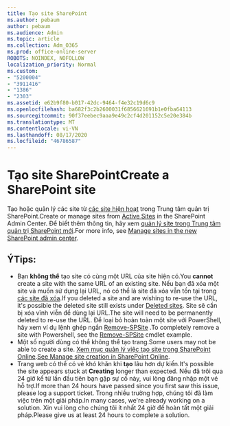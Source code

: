 ```yaml
---
title: Tạo site SharePoint
ms.author: pebaum
author: pebaum
ms.audience: Admin
ms.topic: article
ms.collection: Adm_O365
ms.prod: office-online-server
ROBOTS: NOINDEX, NOFOLLOW
localization_priority: Normal
ms.custom:
- "5200004"
- "3911416"
- "1386"
- "2303"
ms.assetid: e62b9f80-b017-42dc-9464-f4e32c19d6c9
ms.openlocfilehash: ba682f3c2b2600031f6856621691b1e0fba64113
ms.sourcegitcommit: 90f37eebec9aaa9e49c2cf4d201152c5e20e384b
ms.translationtype: MT
ms.contentlocale: vi-VN
ms.lasthandoff: 08/17/2020
ms.locfileid: "46786587"
---
```

# <a name="create-a-sharepoint-site"></a><span data-ttu-id="32a04-102">Tạo site SharePoint</span><span class="sxs-lookup"><span data-stu-id="32a04-102">Create a SharePoint site</span></span>

<span data-ttu-id="32a04-103">Tạo hoặc quản lý các site từ [các site hiện hoạt](https://admin.microsoft.com/sharepoint?page=sitemanagement&modern=true) trong Trung tâm quản trị SharePoint.</span><span class="sxs-lookup"><span data-stu-id="32a04-103">Create or manage sites from [Active Sites](https://admin.microsoft.com/sharepoint?page=sitemanagement&modern=true) in the SharePoint Admin Center.</span></span> <span data-ttu-id="32a04-104">Để biết thêm thông tin, hãy xem [quản lý site trong Trung tâm quản trị SharePoint mới](https://docs.microsoft.com/sharepoint/manage-site-creation).</span><span class="sxs-lookup"><span data-stu-id="32a04-104">For more info, see [Manage sites in the new SharePoint admin center](https://docs.microsoft.com/sharepoint/manage-site-creation).</span></span> 

## <a name="tips"></a><span data-ttu-id="32a04-105">Ý</span><span class="sxs-lookup"><span data-stu-id="32a04-105">Tips:</span></span>

- <span data-ttu-id="32a04-106">Bạn **không thể** tạo site có cùng một URL của site hiện có.</span><span class="sxs-lookup"><span data-stu-id="32a04-106">You **cannot** create a site with the same URL of an existing site.</span></span> <span data-ttu-id="32a04-107">Nếu bạn đã xóa một site và muốn sử dụng lại URL, nó có thể là site đã xóa vẫn tồn tại trong [các site đã xóa](https://admin.microsoft.com/sharepoint?page=recyclebin&modern=true).</span><span class="sxs-lookup"><span data-stu-id="32a04-107">If you deleted a site and are wishing to re-use the URL, it's possible the deleted site still exists under [Deleted sites](https://admin.microsoft.com/sharepoint?page=recyclebin&modern=true).</span></span> <span data-ttu-id="32a04-108">Site sẽ cần bị xóa vĩnh viễn để dùng lại URL.</span><span class="sxs-lookup"><span data-stu-id="32a04-108">The site will need to be permanently deleted to re-use the URL.</span></span> <span data-ttu-id="32a04-109">Để loại bỏ hoàn toàn một site với PowerShell, hãy xem ví dụ lệnh ghép ngắn [Remove-SPSite](https://docs.microsoft.com/sharepoint/manage-sites-in-new-admin-center#delete-a-site) .</span><span class="sxs-lookup"><span data-stu-id="32a04-109">To completely remove a site with Powershell, see the [Remove-SPSite](https://docs.microsoft.com/sharepoint/manage-sites-in-new-admin-center#delete-a-site) cmdlet example.</span></span>
- <span data-ttu-id="32a04-110">Một số người dùng có thể không thể tạo trang.</span><span class="sxs-lookup"><span data-stu-id="32a04-110">Some users may not be able to create a site.</span></span> <span data-ttu-id="32a04-111">[Xem mục quản lý việc tạo site trong SharePoint Online](https://docs.microsoft.com/sharepoint/manage-site-creation).</span><span class="sxs-lookup"><span data-stu-id="32a04-111">[See Manage site creation in SharePoint Online](https://docs.microsoft.com/sharepoint/manage-site-creation).</span></span>
- <span data-ttu-id="32a04-112">Trang web có thể có vẻ khó khăn khi **tạo** lâu hơn dự kiến.</span><span class="sxs-lookup"><span data-stu-id="32a04-112">It's possible the site appears stuck at **Creating** longer than expected.</span></span> <span data-ttu-id="32a04-113">Nếu đã trôi qua 24 giờ kể từ lần đầu tiên bạn gặp sự cố này, vui lòng đăng nhập một vé hỗ trợ.</span><span class="sxs-lookup"><span data-stu-id="32a04-113">If more than 24 hours have passed since you first saw this issue, please log a support ticket.</span></span> <span data-ttu-id="32a04-114">Trong nhiều trường hợp, chúng tôi đã làm việc trên một giải pháp.</span><span class="sxs-lookup"><span data-stu-id="32a04-114">In many cases, we're already working on a solution.</span></span> <span data-ttu-id="32a04-115">Xin vui lòng cho chúng tôi ít nhất 24 giờ để hoàn tất một giải pháp.</span><span class="sxs-lookup"><span data-stu-id="32a04-115">Please give us at least 24 hours to complete a solution.</span></span>
